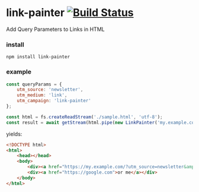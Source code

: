 # link-painter [![Build Status](https://travis-ci.org/acinader/link-painter.svg?branch=master)](https://travis-ci.org/acinader/link-painter)
Add Query Parameters to Links in HTML

### install
`npm install link-painter`

### example
```js
const queryParams = {
	utm_source: 'newsletter',
	utm_medium: 'link',
	utm_campaign: 'link-painter'
};

const html = fs.createReadStream('./sample.html', 'utf-8');
const result = await getStream(html.pipe(new LinkPainter('my.example.com', queryParams)));
```

yields:

```html
<!DOCTYPE html>
<html>
	<head></head>
	<body>
		<div><a href="https://my.example.com/?utm_source=newsletter&amp;utm_medium=link&amp;utm_campaign=link-painter">click me</a></div>
		<div><a href="https://google.com">or me</a></div>
	</body>
</html>
```
